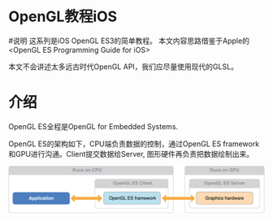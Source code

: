 # OpenGL教程iOS

#说明
这系列是iOS OpenGL ES3的简单教程。
本文内容思路借鉴于Apple的\<OpenGL ES Programming Guide for iOS\>

本文不会讲述太多远古时代OpenGL API，我们应尽量使用现代的GLSL。

# 介绍
OpenGL ES全程是OpenGL for Embedded Systems.

OpenGL ES的架构如下，CPU端负责数据的控制，通过OpenGL ES framework和GPU进行沟通。Client提交数据给Server, 图形硬件再负责把数据绘制出来。

![](md/cpu_gpu_2x.png)